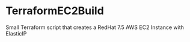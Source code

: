 # TerraformEC2Build

Small Terraform script that creates a RedHat 7.5 AWS EC2 Instance with ElasticIP
